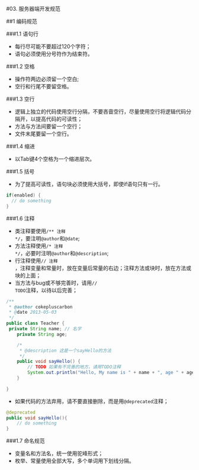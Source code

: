 #03. 服务器端开发规范

##1 编码规范

###1.1 语句行

  * 每行尽可能不要超过120个字符；
  * 语句必须使用分号符作为结束符。
  
###1.2 空格
  
  * 操作符两边必须留一个空白;
  * 空行和行尾不要留空格。
 
###1.3 空行

  * 逻辑上独立的代码使用空行分隔，不要吝啬空行，尽量使用空行将逻辑代码分隔开，以提高代码的可读性；
  * 方法与方法间要留一个空行；
  * 文件末尾要留一个空行。

###1.4 缩进
  
  * 以Tab键4个空格为一个缩进层次。

###1.5 括号

  * 为了提高可读性，语句块必须使用大括号，即使if语句只有一行。 

```java
if(enabled) {
  // do something
}
```
 
###1.6 注释
 
  * 类注释要使用<code>/** 注释 */</code>，要注明<code>@author</code>和<code>@date</code>;
  * 方法注释使用<code>/* 注释 */</code>，必要时注明<code>@author</code>和<code>@description</code>;
  * 行注释使用<code>// 注释 </code>，注释变量和常量时，放在变量后常量的右边；注释方法或块时，放在方法或块的上面；
  * 当方法与bug或不够完善时，请用<code>// TODO</code>注释，以待以后完善；

```java
/**
 * @author cokepluscarbon
 * @date 2013-05-03
 */
public class Teacher {
 private String name; // 名字
	private String age;

	/*
	 * @description 这是一个sayHello的方法
	 */
	public void sayHello() {
		// TODO 如果有不完善的地方，请用TODO注释
		System.out.println("Hello, My name is " + name + ", age " + age + "!");
	}
	
}
```
  * 如果代码的方法弃用，请不要直接删除，而是用<code>@deprecated</code>注释；

```java
@deprecated
public void sayHello(){
    // do something
}
```

###1.7 命名规范
	
  * 变量名和方法名，统一使用驼峰形式；
  * 枚举、常量使用全部大写，多个单词用下划线分隔。





